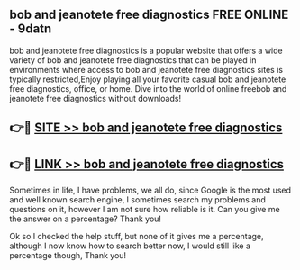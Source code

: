## bob and jeanotete free diagnostics FREE ONLINE - 9datn

bob and jeanotete free diagnostics is a popular website that offers a wide variety of bob and jeanotete free diagnostics that can be played in environments where access to bob and jeanotete free diagnostics sites is typically restricted,Enjoy playing all your favorite casual bob and jeanotete free diagnostics, office, or home. Dive into the world of online freebob and jeanotete free diagnostics without downloads!

## 👉🔴 [SITE >> bob and jeanotete free diagnostics](http://news.freeplayer.one?title=bob_and_jeanotete_free_diagnostics&ref=FRRE)

## 👉🔴 [LINK >> bob and jeanotete free diagnostics](http://news.freeplayer.one?title=bob_and_jeanotete_free_diagnostics&ref=FREE)

Sometimes in life, I have problems, we all do, since Google is the most used and well known search engine, I sometimes search my problems and questions on it, however I am not sure how reliable is it. Can you give me the answer on a percentage? Thank you!

Ok so I checked the help stuff, but none of it gives me a percentage, although I now know how to search better now, I would still like a percentage though, Thank you!